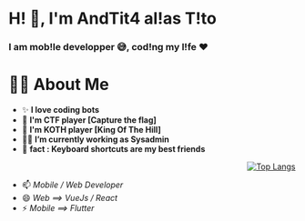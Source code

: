 <h1 align="left">H! 👋, I'm AndTit4 al!as T!to</h1>

###

<h3 align="left">I am mob!le developper 😅, cod!ng my l!fe ❤️</h3>


# 🙋‍♂️ **About Me**

-   ✨ **I love coding bots**
-   🚩 **I'm CTF player [Capture the flag]**
-   🚩 **I'm KOTH player [King Of The Hill]**
-   👨‍💻 **I’m currently working as Sysadmin**
-   🎲 **fact : Keyboard shortcuts are my best friends**

<!-- ![Github commit](https://github-readme-stats.vercel.app/api?username=Andtit4) -->


<!-- ![counter](https://[YourEndpoint].m.pipedream.net) -->


<div align="right">

 [![Top Langs](https://github-readme-stats.vercel.app/api/top-langs/?username=Andtit4&layout=compact&theme=algolia&hide_border=true)](https://github.com/anuraghazra/github-readme-stats) 

</div>
                                        
- 📫 *Mobile / Web Developer*  
- 😄 *Web ==> VueJs / React*    
- ⚡ *Mobile ==> Flutter*  







